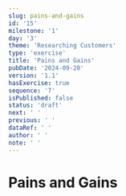 ```yaml
---
slug: pains-and-gains
id: '15'
milestone: '1'
day: '3'
theme: 'Researching Customers'
type: 'exercise'
title: 'Pains and Gains'
pubDate: '2024-09-20'
version: '1.1'
hasExercise: true
sequence: '7'
isPublished: false
status: 'draft'
next: ' '
previous: ' '
dataRef: ' '
author: ' '
note: ' '
---
```

# Pains and Gains